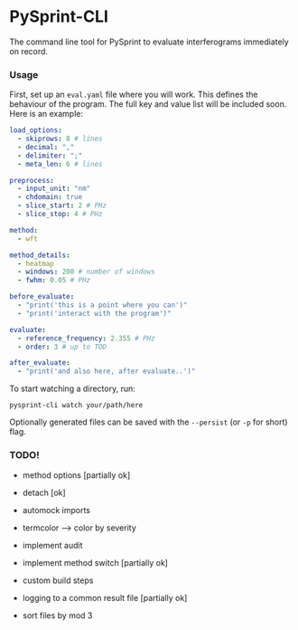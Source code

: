 # PySprint-CLI

The command line tool for PySprint to evaluate interferograms immediately on record.

### Usage

First, set up an `eval.yaml` file where you will work. This defines the behaviour of the program. The full key and value list will be included soon. Here is an example:

```yml
load_options:
  - skiprows: 8 # lines
  - decimal: ","
  - delimiter: ";"
  - meta_len: 6 # lines

preprocess:
  - input_unit: "nm"
  - chdomain: true
  - slice_start: 2 # PHz
  - slice_stop: 4 # PHz

method:
  - wft

method_details:
  - heatmap
  - windows: 200 # number of windows
  - fwhm: 0.05 # PHz

before_evaluate:
  - "print('this is a point where you can')"
  - "print('interact with the program')"

evaluate:
  - reference_frequency: 2.355 # PHz
  - order: 3 # up to TOD

after_evaluate:
  - "print('and also here, after evaluate..')"
```

To start watching a directory, run:

```shell
pysprint-cli watch your/path/here
```

Optionally generated files can be saved with the `--persist` (or `-p` for short) flag.

### TODO!

- method options [partially ok]
- detach [ok]
- automock imports
- termcolor --> color by severity
- implement audit

- implement method switch [partially ok]
- custom build steps
- logging to a common result file [partially ok]
- sort files by mod 3
